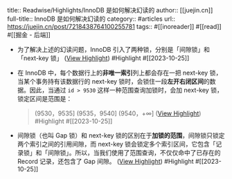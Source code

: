 title:: Readwise/Highlights/InnoDB 是如何解决幻读的
author:: [[juejin.cn]]
full-title:: InnoDB 是如何解决幻读的
category:: #articles
url:: https://juejin.cn/post/7218438764100255781
tags:: #[[inoreader]] #[[read]] #[[掘金 - 后端]]

- 为了解决上述的幻读问题，InnoDB 引入了两种锁，分别是「间隙锁」和「next-key 锁」 ([View Highlight](https://read.readwise.io/read/01hdkek9qypfjmeb24cb5z4xx3)) #Highlight #[[2023-10-25]]
- 在 InnoDB 中，每个数据行上的**非唯一索引**列上都会存在一把 next-key 锁，当某个事务持有该数据行的 next-key 锁时，会锁住一段**左开右闭区间**的数据。因此，当通过 `id > 9530` 这样一种范围查询加锁时，会加 next-key 锁，锁定区间是范围是：
  
  > (9530，9535] (9535，9540] (9540，+∞] ([View Highlight](https://read.readwise.io/read/01hdkemq4ak7fybk2qt9bgprnh)) #Highlight #[[2023-10-25]]
- 间隙锁（也叫 Gap 锁）和 next-key 锁的区别在于**加锁的范围**，间隙锁只锁定两个索引之间的引用间隙，而 next-key 锁会锁定多个索引区间，它包含「记录锁」和「间隙锁」。所以，当我们使用了范围查询，不仅仅命中了已存在的 Record 记录，还包含了 Gap 间隙。 ([View Highlight](https://read.readwise.io/read/01hdken61xd8dzf0a69wm17qbv)) #Highlight #[[2023-10-25]]